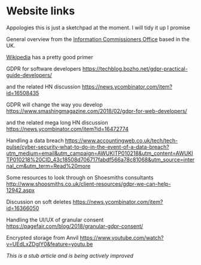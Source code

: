 # Website links

Appologies this is just a sketchpad at the moment. I  will tidy it up I promise

General overview from the [Information Commissioners Office](https://ico.org.uk/for-organisations/data-protection-reform/overview-of-the-gdpr/) based in the UK.

[Wikipedia](https://en.wikipedia.org/wiki/General_Data_Protection_Regulation) has a pretty good primer

GDPR for software developers https://techblog.bozho.net/gdpr-practical-guide-developers/

and the related HN discussion https://news.ycombinator.com/item?id=16508435

GDPR will change the way you develop https://www.smashingmagazine.com/2018/02/gdpr-for-web-developers/

and the related mega long HN discussion https://news.ycombinator.com/item?id=16472774


Handling a data breach https://www.accountingweb.co.uk/tech/tech-pulse/cyber-security-what-to-do-in-the-event-of-a-data-breach?utm_medium=email&utm_campaign=AWUKITP010218&utm_content=AWUKITP010218%20CID_43c18508d706717fabdf566a78c81068&utm_source=internal_cm&utm_term=Read%20more

Some resources to look through on Shoesmiths consultants http://www.shoosmiths.co.uk/client-resources/gdpr-we-can-help-12942.aspx

Discussion on soft deletes https://news.ycombinator.com/item?id=16366050

Handling the UI/UX of granular consent https://pagefair.com/blog/2018/granular-gdpr-consent/

Encrypted storage from Anvil https://www.youtube.com/watch?v=UEdLxZDglY0&feature=youtu.be



*This is a stub article and is being actively improved*
